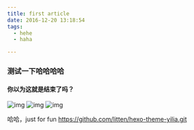 ```yaml
---
title: first article
date: 2016-12-20 13:18:54
tags:
  - hehe
  - haha

---
```

### 测试一下哈哈哈哈

#### 你以为这就是结束了吗？
![img](first-article/1.gif)
![img](first-article/2.gif)
![img](first-article/3.jpg)

哈哈，just for fun
https://github.com/litten/hexo-theme-yilia.git
<!-- more -->